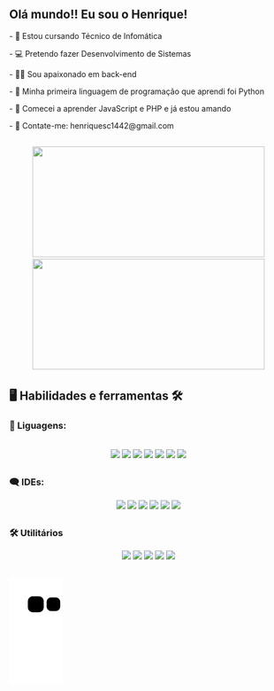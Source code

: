 ## Olá mundo!! Eu sou o Henrique!

<p>- 🎒 Estou cursando Técnico de Infomática</p>
<p>- 💻 Pretendo fazer Desenvolvimento de Sistemas</p>
<p>- 👨‍💻 Sou apaixonado em back-end</p>
<p>- 🐍 Minha primeira linguagem de programação que aprendi foi Python</p>
<p>- 🐘 Comecei a aprender JavaScript e PHP e já estou amando</p>
<p>- 📧 Contate-me: henriquesc1442@gmail.com</p>

##

<div align="center">
  <a href="https://github.com/Henrique-sc">
  <img height="200em" width="420em" src="https://github-readme-stats.vercel.app/api?username=Henrique-Sc&show_icons=true&theme=dark&include_all_commits=true&count_private=true"/>
  <img height="200em" width="420em" src="https://github-readme-stats.vercel.app/api/top-langs/?username=Henrique-Sc&layout=compact&langs_count=7&theme=dark"/>
  </a>
</div>

 ## 🖥 Habilidades e ferramentas 🛠

### 💬 Liguagens:
<div style="display: inline_block" align="center"><br>
  <img src="https://cdn.jsdelivr.net/gh/devicons/devicon/icons/html5/html5-original.svg" width="45px">
  <img src="https://cdn.jsdelivr.net/gh/devicons/devicon/icons/css3/css3-original.svg" width="45px">
  <img src="https://cdn.jsdelivr.net/gh/devicons/devicon/icons/javascript/javascript-original.svg" width="45px">
  <img src="https://cdn.jsdelivr.net/gh/devicons/devicon/icons/python/python-original.svg" width="45px">
  <img src="https://cdn.jsdelivr.net/gh/devicons/devicon/icons/android/android-plain.svg" width="45px">
  <img src="https://cdn.jsdelivr.net/gh/devicons/devicon/icons/php/php-original.svg" width="45px">
  <img src="https://cdn.jsdelivr.net/gh/devicons/devicon/icons/mysql/mysql-original.svg" width="45px">
</div>

## 

### 🗨 IDEs:
<div style="display: inline_block" align="center">
  <img src="https://cdn.discordapp.com/attachments/757670175485984848/950533713668763648/pycharm-icon.svg" width="45px"/>
  <img src="https://cdn.jsdelivr.net/gh/devicons/devicon/icons/vscode/vscode-original.svg" width="45px"/>
  <img src="https://cdn.jsdelivr.net/gh/devicons/devicon/icons/visualstudio/visualstudio-plain.svg" width="45px"/>
  <img src="https://cdn.discordapp.com/attachments/757670175485984848/950539046403325982/SublimeText-icon.svg" width="50px">
  <img src="https://cdn.discordapp.com/attachments/757670175485984848/950539045723840533/icons8-android-studio.svg" width="45px">
  <img src="https://cdn.jsdelivr.net/gh/devicons/devicon/icons/godot/godot-original.svg" width="50px"/>
</div>

##

### 🛠 Utilitários
<div style="display: inline_block" align="center">
  <img src="https://cdn.discordapp.com/attachments/757670175485984848/950541788928675950/icons8-chrome.svg" width="45px">
  <img src="https://cdn.discordapp.com/attachments/757670175485984848/950541789113245696/icons8-office-365.svg" width="45px">
  <img src="https://cdn.discordapp.com/attachments/757670175485984848/950541789348114482/icons8-equipes-da-microsoft.svg" width="45px">  
  <img src="https://cdn.discordapp.com/attachments/757670175485984848/950539046080352336/icon-photoshop.svg" width="45px">
  <img src="https://cdn.jsdelivr.net/gh/devicons/devicon/icons/canva/canva-original.svg" width="45px"/>
</div>

##

![Snake animation](https://github.com/Henrique-Sc/henrique-sc/blob/output/github-contribution-grid-snake.svg)


<!--

Créditos:
<a href="https://icons8.com/icon/6RHskkZGRABM/texto-sublime">Texto sublime icon by Icons8</a>
<a href="https://icons8.com/icon/xBW8JMtsQGFC/android-studio">Android Studio icon by Icons8</a>

-->
